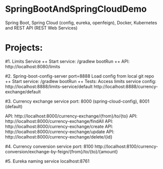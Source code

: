 # SpringBootAndSpringCloudDemo
Spring Boot, Spring Cloud (config, eureka, openfeign), Docker, Kubernetes and REST API (REST Web Services)

# Projects:
#1. Limits Service
++ Start service: /gradlew bootRun
++ API: http://localhost:8080/limits

#2. Spring-boot-config-server
port=8888
Load config from local git repo
++ Start service: /gradlew bootRun
++ Tests: 
Access limits service config: 
http://localhost:8888/limits-service/default
http://localhost:8888/currency-exchange/default

#3. Currency exchange service 
port: 8000 (spring-cloud-config), 8001 (default)

API: http://localhost:8000/currency-exchange/{from}/to/{to}
API: http://localhost:8000/currency-exchange/findAll
API: http://localhost:8000/currency-exchange/create
API: http://localhost:8000/currency-exchange/update
API: http://localhost:8000/currency-exchange/delete/{id}

#4. Currency conversion service
port: 8100
http://localhost:8100/currency-conversion/exchange-by-feign/{from}/to/{to}/{amount}

#5. Eureka naming service
localhost:8761

